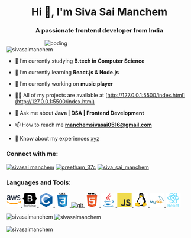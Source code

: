 <h1 align="center">Hi 👋, I'm Siva Sai Manchem</h1>
<h3 align="center">A passionate frontend developer from India</h3>

<img align="right" alt="coding" width="400" src="https://camo.githubusercontent.com/5ddf73ad3a205111cf8c686f687fc216c2946a75005718c8da5b837ad9de78c9/68747470733a2f2f7468756d62732e6766796361742e636f6d2f4576696c4e657874446576696c666973682d736d616c6c2e676966">

<p align="left"> <img src="https://komarev.com/ghpvc/?username=sivasaimanchem&label=Profile%20views&color=0e75b6&style=flat" alt="sivasaimanchem" /> </p>

- 🔭 I’m currently studying **B.tech in Computer Science**

- 🌱 I’m currently learning **React.js & Node.js**

- 🔭 I’m currently working on **music player**

- 👨‍💻 All of my projects are available at [http://127.0.0.1:5500/index.html](http://127.0.0.1:5500/index.html)

- 💬 Ask me about **Java | DSA | Frontend Development**

- 📫 How to reach me **manchemsivasai0516@gmail.com**

- 📄 Know about my experiences [xyz](xyz)


<h3 align="left">Connect with me:</h3>
<p align="left">
<a href="https://www.linkedin.com/in/siva-sai-manchem-40b87a257/" target="blank"><img align="center" src="https://raw.githubusercontent.com/rahuldkjain/github-profile-readme-generator/master/src/images/icons/Social/linked-in-alt.svg" alt="sivasai manchem" height="30" width="40" /></a>
<a href="https://instagram.com/preetham_37c" target="blank"><img align="center" src="https://raw.githubusercontent.com/rahuldkjain/github-profile-readme-generator/master/src/images/icons/Social/instagram.svg" alt="preetham_37c" height="30" width="40" /></a>
<a href="https://www.leetcode.com/siva_sai_manchem" target="blank"><img align="center" src="https://raw.githubusercontent.com/rahuldkjain/github-profile-readme-generator/master/src/images/icons/Social/leet-code.svg" alt="siva_sai_manchem" height="30" width="40" /></a>
</p>

<h3 align="left">Languages and Tools:</h3>
<p align="left"> <a href="https://aws.amazon.com" target="_blank" rel="noreferrer"> <img src="https://raw.githubusercontent.com/devicons/devicon/master/icons/amazonwebservices/amazonwebservices-original-wordmark.svg" alt="aws" width="40" height="40"/> </a> <a href="https://getbootstrap.com" target="_blank" rel="noreferrer"> <img src="https://raw.githubusercontent.com/devicons/devicon/master/icons/bootstrap/bootstrap-plain-wordmark.svg" alt="bootstrap" width="40" height="40"/> </a> <a href="https://www.cprogramming.com/" target="_blank" rel="noreferrer"> <img src="https://raw.githubusercontent.com/devicons/devicon/master/icons/c/c-original.svg" alt="c" width="40" height="40"/> </a> <a href="https://www.w3schools.com/css/" target="_blank" rel="noreferrer"> <img src="https://raw.githubusercontent.com/devicons/devicon/master/icons/css3/css3-original-wordmark.svg" alt="css3" width="40" height="40"/> </a> <a href="https://git-scm.com/" target="_blank" rel="noreferrer"> <img src="https://www.vectorlogo.zone/logos/git-scm/git-scm-icon.svg" alt="git" width="40" height="40"/> </a> <a href="https://www.w3.org/html/" target="_blank" rel="noreferrer"> <img src="https://raw.githubusercontent.com/devicons/devicon/master/icons/html5/html5-original-wordmark.svg" alt="html5" width="40" height="40"/> </a> <a href="https://www.java.com" target="_blank" rel="noreferrer"> <img src="https://raw.githubusercontent.com/devicons/devicon/master/icons/java/java-original.svg" alt="java" width="40" height="40"/> </a> <a href="https://developer.mozilla.org/en-US/docs/Web/JavaScript" target="_blank" rel="noreferrer"> <img src="https://raw.githubusercontent.com/devicons/devicon/master/icons/javascript/javascript-original.svg" alt="javascript" width="40" height="40"/> </a> <a href="https://www.linux.org/" target="_blank" rel="noreferrer"> <img src="https://raw.githubusercontent.com/devicons/devicon/master/icons/linux/linux-original.svg" alt="linux" width="40" height="40"/> </a> <a href="https://www.mysql.com/" target="_blank" rel="noreferrer"> <img src="https://raw.githubusercontent.com/devicons/devicon/master/icons/mysql/mysql-original-wordmark.svg" alt="mysql" width="40" height="40"/> </a> <a href="https://reactjs.org/" target="_blank" rel="noreferrer"> <img src="https://raw.githubusercontent.com/devicons/devicon/master/icons/react/react-original-wordmark.svg" alt="react" width="40" height="40"/> </a> </p>

<p><img align="left" src="https://github-readme-stats.vercel.app/api/top-langs?username=sivasaimanchem&show_icons=true&locale=en&layout=compact" alt="sivasaimanchem" /></p>

<p>&nbsp;<img align="center" src="https://github-readme-stats.vercel.app/api?username=sivasaimanchem&show_icons=true&locale=en" alt="sivasaimanchem" /></p>

<p><img align="center" src="https://github-readme-streak-stats.herokuapp.com/?user=sivasaimanchem&" alt="sivasaimanchem" /></p>
